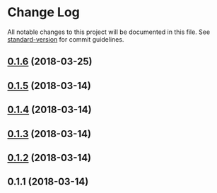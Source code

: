 # Change Log

All notable changes to this project will be documented in this file. See [standard-version](https://github.com/conventional-changelog/standard-version) for commit guidelines.

<a name="0.1.6"></a>
## [0.1.6](https://github.com/pikkumyy/sitemap-generator/compare/v0.1.5...v0.1.6) (2018-03-25)



<a name="0.1.5"></a>
## [0.1.5](https://github.com/pikkumyy/sitemap-generator/compare/v0.1.4...v0.1.5) (2018-03-14)



<a name="0.1.4"></a>
## [0.1.4](https://github.com/pikkumyy/sitemap-generator/compare/v0.1.3...v0.1.4) (2018-03-14)



<a name="0.1.3"></a>
## [0.1.3](https://github.com/pikkumyy/sitemap-generator/compare/v0.1.2...v0.1.3) (2018-03-14)



<a name="0.1.2"></a>
## [0.1.2](https://github.com/pikkumyy/sitemap-generator/compare/v0.1.1...v0.1.2) (2018-03-14)



<a name="0.1.1"></a>
## 0.1.1 (2018-03-14)
